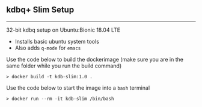 ## kdbq+ Slim Setup
***

32-bit kdbq setup on Ubuntu:Bionic 18.04 LTE

- Installs basic ubuntu system tools
- Also adds `q-mode` for `emacs`

Use the code below to build the dockerimage (make sure you are in the same folder while you run the build command)

`> docker build -t kdb-slim:1.0 .`

Use the code below to start the image into a `bash` terminal

`> docker run --rm -it kdb-slim /bin/bash`